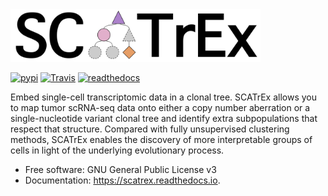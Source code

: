<div align="left">
  <img src="figures/logo_text.png", width="400px">
</div>

[![pypi](https://img.shields.io/pypi/v/scatrex.svg)](https://pypi.python.org/pypi/scatrex)
[![Travis](https://img.shields.io/travis/pedrofale/scatrex.svg)](https://travis-ci.com/pedrofale/scatrex)
[![readthedocs](https://readthedocs.org/projects/scatrex/badge/?version=latest)](https://scatrex.readthedocs.io/en/latest/?badge=latest)

Embed single-cell transcriptomic data in a clonal tree. SCATrEx allows you to
map tumor scRNA-seq data onto either a copy number aberration or a single-nucleotide
variant clonal tree and identify extra subpopulations that respect that
structure. Compared with fully unsupervised clustering methods, SCATrEx enables
the discovery of more interpretable groups of cells in light of the
underlying evolutionary process.


* Free software: GNU General Public License v3
* Documentation: https://scatrex.readthedocs.io.

